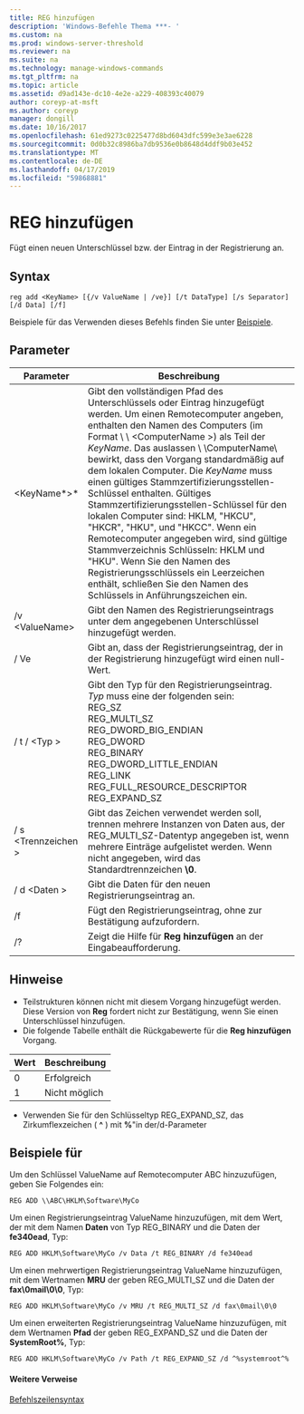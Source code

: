 ```yaml
---
title: REG hinzufügen
description: 'Windows-Befehle Thema ***- '
ms.custom: na
ms.prod: windows-server-threshold
ms.reviewer: na
ms.suite: na
ms.technology: manage-windows-commands
ms.tgt_pltfrm: na
ms.topic: article
ms.assetid: d9ad143e-dc10-4e2e-a229-408393c40079
author: coreyp-at-msft
ms.author: coreyp
manager: dongill
ms.date: 10/16/2017
ms.openlocfilehash: 61ed9273c0225477d8bd6043dfc599e3e3ae6228
ms.sourcegitcommit: 0d0b32c8986ba7db9536e0b8648d4ddf9b03e452
ms.translationtype: MT
ms.contentlocale: de-DE
ms.lasthandoff: 04/17/2019
ms.locfileid: "59868881"
---
```

# <a name="reg-add"></a>REG hinzufügen


Fügt einen neuen Unterschlüssel bzw. der Eintrag in der Registrierung an.

## <a name="syntax"></a>Syntax

```
reg add <KeyName> [{/v ValueName | /ve}] [/t DataType] [/s Separator] [/d Data] [/f]
```
Beispiele für das Verwenden dieses Befehls finden Sie unter [Beispiele](#BKMK_examples).

## <a name="parameters"></a>Parameter

|Parameter|Beschreibung|
|---------|-----------|
|\<KeyName*>*|Gibt den vollständigen Pfad des Unterschlüssels oder Eintrag hinzugefügt werden. Um einen Remotecomputer angeben, enthalten den Namen des Computers (im Format \\ \\ \<ComputerName >\) als Teil der *KeyName*. Das auslassen \\ \\ComputerName\ bewirkt, dass den Vorgang standardmäßig auf dem lokalen Computer. Die *KeyName* muss einen gültiges Stammzertifizierungsstellen-Schlüssel enthalten. Gültiges Stammzertifizierungsstellen-Schlüssel für den lokalen Computer sind: HKLM, "HKCU", "HKCR", "HKU", und "HKCC". Wenn ein Remotecomputer angegeben wird, sind gültige Stammverzeichnis Schlüsseln: HKLM und "HKU". Wenn Sie den Namen des Registrierungsschlüssels ein Leerzeichen enthält, schließen Sie den Namen des Schlüssels in Anführungszeichen ein.|
|/v \<ValueName>|Gibt den Namen des Registrierungseintrags unter dem angegebenen Unterschlüssel hinzugefügt werden.|
|/ Ve|Gibt an, dass der Registrierungseintrag, der in der Registrierung hinzugefügt wird einen null-Wert.|
|/ t / \<Typ >|Gibt den Typ für den Registrierungseintrag. *Typ* muss eine der folgenden sein:</br>REG_SZ</br>REG_MULTI_SZ</br>REG_DWORD_BIG_ENDIAN</br>REG_DWORD</br>REG_BINARY</br>REG_DWORD_LITTLE_ENDIAN</br>REG_LINK</br>REG_FULL_RESOURCE_DESCRIPTOR</br>REG_EXPAND_SZ|
|/ s \<Trennzeichen >|Gibt das Zeichen verwendet werden soll, trennen mehrere Instanzen von Daten aus, der REG_MULTI_SZ-Datentyp angegeben ist, wenn mehrere Einträge aufgelistet werden. Wenn nicht angegeben, wird das Standardtrennzeichen **\0**.|
|/ d \<Daten >|Gibt die Daten für den neuen Registrierungseintrag an.|
|/f|Fügt den Registrierungseintrag, ohne zur Bestätigung aufzufordern.|
|/?|Zeigt die Hilfe für **Reg hinzufügen** an der Eingabeaufforderung.|

## <a name="remarks"></a>Hinweise

-   Teilstrukturen können nicht mit diesem Vorgang hinzugefügt werden. Diese Version von **Reg** fordert nicht zur Bestätigung, wenn Sie einen Unterschlüssel hinzufügen.
-   Die folgende Tabelle enthält die Rückgabewerte für die **Reg hinzufügen** Vorgang.

|Wert|Beschreibung|
|-----|-----------|
|0|Erfolgreich|
|1|Nicht möglich|
-   Verwenden Sie für den Schlüsseltyp REG_EXPAND_SZ, das Zirkumflexzeichen ( **^** ) mit **%**"in der/d-Parameter

## <a name="BKMK_examples"></a>Beispiele für

Um den Schlüssel ValueName auf Remotecomputer ABC hinzuzufügen, geben Sie Folgendes ein:
```
REG ADD \\ABC\HKLM\Software\MyCo
```
Um einen Registrierungseintrag ValueName hinzuzufügen, mit dem Wert, der mit dem Namen **Daten** von Typ REG_BINARY und die Daten der **fe340ead**, Typ:
```
REG ADD HKLM\Software\MyCo /v Data /t REG_BINARY /d fe340ead
```
Um einen mehrwertigen Registrierungseintrag ValueName hinzuzufügen, mit dem Wertnamen **MRU** der geben REG_MULTI_SZ und die Daten der **fax\0mail\0\0**, Typ:
```
REG ADD HKLM\Software\MyCo /v MRU /t REG_MULTI_SZ /d fax\0mail\0\0
```
Um einen erweiterten Registrierungseintrag ValueName hinzuzufügen, mit dem Wertnamen **Pfad** der geben REG_EXPAND_SZ und die Daten der **SystemRoot%**, Typ:
```
REG ADD HKLM\Software\MyCo /v Path /t REG_EXPAND_SZ /d ^%systemroot^%
```

#### <a name="additional-references"></a>Weitere Verweise

[Befehlszeilensyntax](command-line-syntax-key.md)
